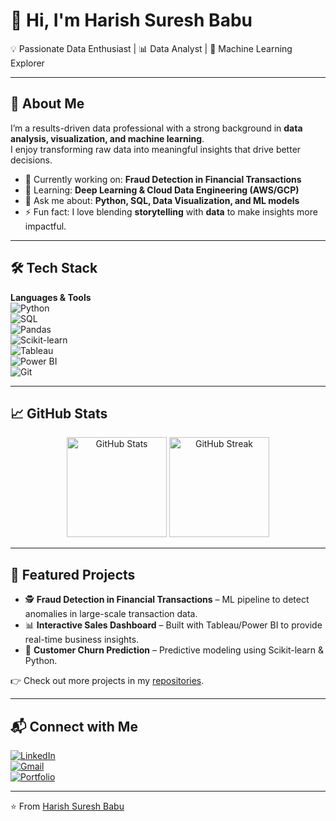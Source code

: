 # 👋 Hi, I'm Harish Suresh Babu  

💡 Passionate Data Enthusiast | 📊 Data Analyst | 🤖 Machine Learning Explorer  

---

## 🚀 About Me  
I’m a results-driven data professional with a strong background in **data analysis, visualization, and machine learning**.  
I enjoy transforming raw data into meaningful insights that drive better decisions.  

- 🔭 Currently working on: **Fraud Detection in Financial Transactions**  
- 🌱 Learning: **Deep Learning & Cloud Data Engineering (AWS/GCP)**  
- 💬 Ask me about: **Python, SQL, Data Visualization, and ML models**  
- ⚡ Fun fact: I love blending **storytelling** with **data** to make insights more impactful.  

---

## 🛠️ Tech Stack  

**Languages & Tools**  
![Python](https://img.shields.io/badge/-Python-3776AB?logo=python&logoColor=white&style=for-the-badge)  
![SQL](https://img.shields.io/badge/-SQL-003B57?logo=postgresql&logoColor=white&style=for-the-badge)  
![Pandas](https://img.shields.io/badge/-Pandas-150458?logo=pandas&logoColor=white&style=for-the-badge)  
![Scikit-learn](https://img.shields.io/badge/-Scikit--learn-F7931E?logo=scikit-learn&logoColor=white&style=for-the-badge)  
![Tableau](https://img.shields.io/badge/-Tableau-E97627?logo=tableau&logoColor=white&style=for-the-badge)  
![Power BI](https://img.shields.io/badge/-PowerBI-F2C811?logo=powerbi&logoColor=black&style=for-the-badge)  
![Git](https://img.shields.io/badge/-Git-F05032?logo=git&logoColor=white&style=for-the-badge)  

---

## 📈 GitHub Stats  

<p align="center">
  <img src="https://github-readme-stats.vercel.app/api?username=YOUR_GITHUB_USERNAME&show_icons=true&theme=tokyonight" alt="GitHub Stats" height="160"/>
  <img src="https://github-readme-streak-stats.herokuapp.com/?user=YOUR_GITHUB_USERNAME&theme=tokyonight" alt="GitHub Streak" height="160"/>
</p>

---

## 🌟 Featured Projects  

- 🕵️ **Fraud Detection in Financial Transactions** – ML pipeline to detect anomalies in large-scale transaction data.  
- 📊 **Interactive Sales Dashboard** – Built with Tableau/Power BI to provide real-time business insights.  
- 🤖 **Customer Churn Prediction** – Predictive modeling using Scikit-learn & Python.  

👉 Check out more projects in my [repositories](https://github.com/YOUR_GITHUB_USERNAME?tab=repositories).  

---

## 📬 Connect with Me  

[![LinkedIn](https://img.shields.io/badge/-LinkedIn-0A66C2?logo=linkedin&logoColor=white&style=for-the-badge)](https://www.linkedin.com/in/YOUR-LINKEDIN/)  
[![Gmail](https://img.shields.io/badge/-Email-D14836?logo=gmail&logoColor=white&style=for-the-badge)](mailto:YOUR_EMAIL@gmail.com)  
[![Portfolio](https://img.shields.io/badge/-Portfolio-000000?logo=vercel&logoColor=white&style=for-the-badge)](https://YOUR-PORTFOLIO.com)  

---
⭐️ From [Harish Suresh Babu](https://github.com/YOUR_GITHUB_USERNAME)
